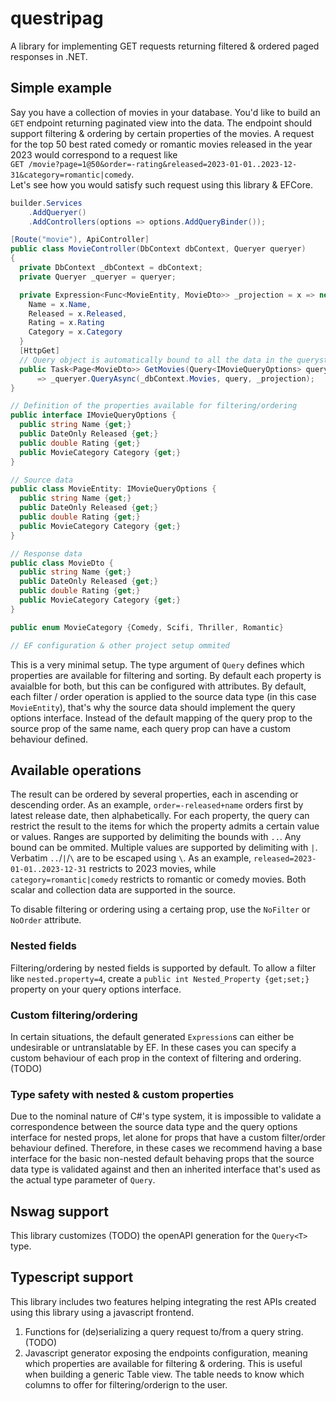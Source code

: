 # questripag
A library for implementing GET requests returning filtered &amp; ordered paged responses in .NET.

## Simple example
Say you have a collection of movies in your database. You'd like to build an `GET` endpoint returning paginated view into the data. The endpoint should support filtering & ordering by certain properties of the movies.
A request for the top 50 best rated comedy or romantic movies released in the year 2023 would correspond to a request like  
`GET /movie?page=1@50&order=-rating&released=2023-01-01..2023-12-31&category=romantic|comedy`.  
Let's see how you would satisfy such request using this library & EFCore.

```cs
builder.Services
    .AddQueryer()
    .AddControllers(options => options.AddQueryBinder());

[Route("movie"), ApiController]
public class MovieController(DbContext dbContext, Queryer queryer)
{
  private DbContext _dbContext = dbContext;
  private Queryer _queryer = queryer;

  private Expression<Func<MovieEntity, MovieDto>> _projection = x => new MovieDto {
    Name = x.Name,
    Released = x.Released,
    Rating = x.Rating
    Category = x.Category
  }
  [HttpGet]
  // Query object is automatically bound to all the data in the querystring of the GET
  public Task<Page<MovieDto>> GetMovies(Query<IMovieQueryOptions> query) 
      => _queryer.QueryAsync(_dbContext.Movies, query, _projection);
}

// Definition of the properties available for filtering/ordering
public interface IMovieQueryOptions {
  public string Name {get;}
  public DateOnly Released {get;}
  public double Rating {get;}
  public MovieCategory Category {get;}
}

// Source data
public class MovieEntity: IMovieQueryOptions {
  public string Name {get;}
  public DateOnly Released {get;}
  public double Rating {get;}
  public MovieCategory Category {get;}
}

// Response data
public class MovieDto {
  public string Name {get;}
  public DateOnly Released {get;}
  public double Rating {get;}
  public MovieCategory Category {get;}
}

public enum MovieCategory {Comedy, Scifi, Thriller, Romantic}

// EF configuration & other project setup ommited
```

This is a very minimal setup. The type argument of `Query` defines which properties are available for filtering and sorting. By default each property is avaialble for both, but this can be configured with attributes. By default, each filter / order operation is applied to the source data type (in this case `MovieEntity`), that's why the source data should implement the query options interface. Instead of the default mapping of the query prop to the source prop of the same name, each query prop can have a custom behaviour defined.

## Available operations
The result can be ordered by several properties, each in ascending or descending order. As an example, `order=-released+name` orders first by latest release date, then alphabetically.
For each property, the query can restrict the result to the items for which the property admits a certain value or values. Ranges are supported by delimiting the bounds with `..`. Any bound can be ommited. Multiple values are supported by delimiting with `|`. Verbatim `..`/`|`/`\` are to be escaped using `\`. As an example, `released=2023-01-01..2023-12-31` restricts to 2023 movies, while `category=romantic|comedy` restricts to romantic or comedy movies.
Both scalar and collection data are supported in the source.

To disable filtering or ordering using a certaing prop, use the `NoFilter` or `NoOrder` attribute.

### Nested fields
Filtering/ordering by nested fields is supported by default. To allow a filter like `nested.property=4`, create a `public int Nested_Property {get;set;}` property on your query options interface.

### Custom filtering/ordering
In certain situations, the default generated `Expression`s can either be undesirable or untranslatable by EF. In these cases you can specify a custom behaviour of each prop in the context of filtering and ordering. (TODO)

### Type safety with nested & custom properties
Due to the nominal nature of C#'s type system, it is impossible to validate a correspondence between the source data type and the query options interface for nested props, let alone for props that have a custom filter/order behaviour defined. Therefore, in these cases we recommend having a base interface for the basic non-nested default behaving props that the source data type is validated against and then an inherited interface that's used as the actual type parameter of `Query`.

## Nswag support
This library customizes (TODO) the openAPI generation for the `Query<T>` type.

## Typescript support
This library includes two features helping integrating the rest APIs created using this library using a javascript frontend.
1. Functions for (de)serializing a query request to/from a query string. (TODO)
2. Javascript generator exposing the endpoints configuration, meaning which properties are available for filtering & ordering. This is useful when building a generic Table view. The table needs to know which columns to offer for filtering/orderign to the user.
